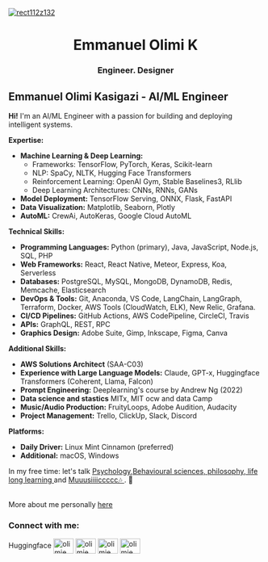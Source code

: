 
<a href="https://news.mit.edu/2022/new-world-learning-mit-ocw-emmanuel-kasigazi-1107"  target="_blank" > ![rect112z132](https://github.com/olimiemma/olimiemma/assets/98601170/109b1c04-65a9-4694-9f22-341253c2ec3f) </a>

<h1 align="center"> Emmanuel Olimi K </h1>
<h3 align="center">  Engineer. Designer </h3>

## Emmanuel Olimi Kasigazi - AI/ML Engineer

**Hi!** I'm an AI/ML Engineer with a passion for building and deploying intelligent systems.

**Expertise:**

* **Machine Learning & Deep Learning:**
    * Frameworks: TensorFlow, PyTorch, Keras, Scikit-learn
    * NLP: SpaCy, NLTK, Hugging Face Transformers
    * Reinforcement Learning: OpenAI Gym, Stable Baselines3, RLlib
    * Deep Learning Architectures: CNNs, RNNs, GANs
* **Model Deployment:** TensorFlow Serving, ONNX, Flask, FastAPI
* **Data Visualization:** Matplotlib, Seaborn, Plotly
* **AutoML:** CrewAi, AutoKeras, Google Cloud AutoML

**Technical Skills:**

* **Programming Languages:** Python (primary), Java, JavaScript, Node.js, SQL, PHP
* **Web Frameworks:** React, React Native, Meteor, Express, Koa, Serverless
* **Databases:** PostgreSQL, MySQL, MongoDB, DynamoDB, Redis, Memcache, Elasticsearch
* **DevOps & Tools:** Git, Anaconda, VS Code, LangChain, LangGraph, Terraform, Docker, AWS Tools (CloudWatch, ELK), New Relic, Grafana.
* **CI/CD Pipelines:** GitHub Actions, AWS CodePipeline, CircleCI, Travis
* **APIs:** GraphQL, REST, RPC
* **Graphics Design:** Adobe Suite, Gimp, Inkscape, Figma, Canva

**Additional Skills:**

* **AWS Solutions Architect** (SAA-C03)
* **Experience with Large Language Models:** Claude, GPT-x, Huggingface Transformers (Coherent, Llama, Falcon)
* **Prompt Engineering:** Deeplearning's course by Andrew Ng (2022)
* **Data science and stastics** MITx, MIT ocw and data Camp
* **Music/Audio Production:** FruityLoops, Adobe Audition, Audacity
* **Project Management:** Trello, ClickUp, Slack, Discord

**Platforms:**

* **Daily Driver:** Linux Mint Cinnamon (preferred)
* **Additional:** macOS, Windows

 
 In my free time: let's talk <a href="https://www.youtube.com/shorts/kLuUwJs_VKA"> Psychology,Behavioural sciences, philosophy, life long learning </a> and <a href="https://soundcloud.com/ekolegend">  Muuusiiiiccccc🎶 <a/>. 🙂

 <br> More about me personally <a href="https://linktr.ee/olimiemma">here</a>

  

<h3 align="left">Connect with me:</h3>
<p align="left">
 Huggingface </a> 
<a href="https://twitter.com/olimiemma" target="blank"><img align="center" src="https://raw.githubusercontent.com/rahuldkjain/github-profile-readme-generator/master/src/images/icons/Social/twitter.svg" alt="olimiemma" height="30" width="40" /></a>
<a href="https://linkedin.com/in/olimiemma" target="blank"><img align="center" src="https://raw.githubusercontent.com/rahuldkjain/github-profile-readme-generator/master/src/images/icons/Social/linked-in-alt.svg" alt="olimiemma" height="30" width="40" /></a>
<a href="https://stackoverflow.com/users/olimiemma" target="blank"><img align="center" src="https://raw.githubusercontent.com/rahuldkjain/github-profile-readme-generator/master/src/images/icons/Social/stack-overflow.svg" alt="olimiemma" height="30" width="40" /></a>
<a href="https://fb.com/olimiemma" target="blank"><img align="center" src="https://raw.githubusercontent.com/rahuldkjain/github-profile-readme-generator/master/src/images/icons/Social/facebook.svg" alt="olimiemma" height="30" width="40" /></a>


</p>
